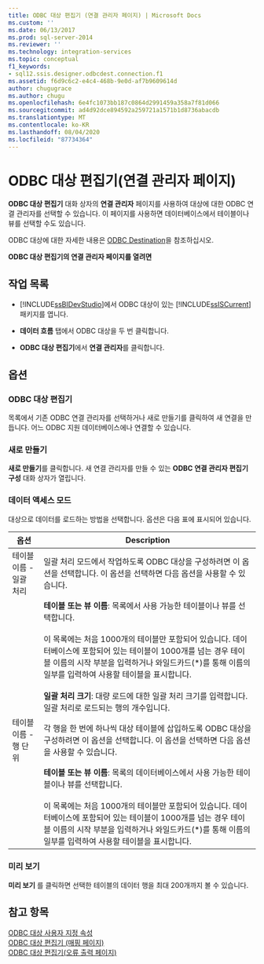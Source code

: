 ```yaml
---
title: ODBC 대상 편집기 (연결 관리자 페이지) | Microsoft Docs
ms.custom: ''
ms.date: 06/13/2017
ms.prod: sql-server-2014
ms.reviewer: ''
ms.technology: integration-services
ms.topic: conceptual
f1_keywords:
- sql12.ssis.designer.odbcdest.connection.f1
ms.assetid: f6d9c6c2-e4c4-468b-9e0d-af7b9609614d
author: chugugrace
ms.author: chugu
ms.openlocfilehash: 6e4fc1073bb187c0864d2991459a358a7f81d066
ms.sourcegitcommit: ad4d92dce894592a259721a1571b1d8736abacdb
ms.translationtype: MT
ms.contentlocale: ko-KR
ms.lasthandoff: 08/04/2020
ms.locfileid: "87734364"
---
```

# <a name="odbc-destination-editor-connection-manager-page"></a>ODBC 대상 편집기(연결 관리자 페이지)
  **ODBC 대상 편집기** 대화 상자의 **연결 관리자** 페이지를 사용하여 대상에 대한 ODBC 연결 관리자를 선택할 수 있습니다. 이 페이지를 사용하면 데이터베이스에서 테이블이나 뷰를 선택할 수도 있습니다.  
  
 ODBC 대상에 대한 자세한 내용은 [ODBC Destination](data-flow/odbc-destination.md)을 참조하십시오.  
  
 **ODBC 대상 편집기의 연결 관리자 페이지를 열려면**  
  
## <a name="task-list"></a>작업 목록  
  
-   [!INCLUDE[ssBIDevStudio](../includes/ssbidevstudio-md.md)]에서 ODBC 대상이 있는 [!INCLUDE[ssISCurrent](../includes/ssiscurrent-md.md)] 패키지를 엽니다.  
  
-   **데이터 흐름** 탭에서 ODBC 대상을 두 번 클릭합니다.  
  
-   **ODBC 대상 편집기**에서 **연결 관리자**를 클릭합니다.  
  
## <a name="options"></a>옵션  
  
### <a name="connection-manager"></a>ODBC 대상 편집기  
 목록에서 기존 ODBC 연결 관리자를 선택하거나 새로 만들기를 클릭하여 새 연결을 만듭니다. 어느 ODBC 지원 데이터베이스에나 연결할 수 있습니다.  
  
### <a name="new"></a>새로 만들기  
 **새로 만들기**를 클릭합니다. 새 연결 관리자를 만들 수 있는 **ODBC 연결 관리자 편집기 구성** 대화 상자가 열립니다.  
  
### <a name="data-access-mode"></a>데이터 액세스 모드  
 대상으로 데이터를 로드하는 방법을 선택합니다. 옵션은 다음 표에 표시되어 있습니다.  
  
|옵션|Description|  
|------------|-----------------|  
|테이블 이름 - 일괄 처리|일괄 처리 모드에서 작업하도록 ODBC 대상을 구성하려면 이 옵션을 선택합니다. 이 옵션을 선택하면 다음 옵션을 사용할 수 있습니다.|  
||**테이블 또는 뷰 이름**: 목록에서 사용 가능한 테이블이나 뷰를 선택합니다.<br /><br /> 이 목록에는 처음 1000개의 테이블만 포함되어 있습니다. 데이터베이스에 포함되어 있는 테이블이 1000개를 넘는 경우 테이블 이름의 시작 부분을 입력하거나 와일드카드(\*)를 통해 이름의 일부를 입력하여 사용할 테이블을 표시합니다.<br /><br /> **일괄 처리 크기**: 대량 로드에 대한 일괄 처리 크기를 입력합니다. 일괄 처리로 로드되는 행의 개수입니다.|  
|테이블 이름 - 행 단위|각 행을 한 번에 하나씩 대상 테이블에 삽입하도록 ODBC 대상을 구성하려면 이 옵션을 선택합니다. 이 옵션을 선택하면 다음 옵션을 사용할 수 있습니다.|  
||**테이블 또는 뷰 이름**: 목록의 데이터베이스에서 사용 가능한 테이블이나 뷰를 선택합니다.<br /><br /> 이 목록에는 처음 1000개의 테이블만 포함되어 있습니다. 데이터베이스에 포함되어 있는 테이블이 1000개를 넘는 경우 테이블 이름의 시작 부분을 입력하거나 와일드카드(*)를 통해 이름의 일부를 입력하여 사용할 테이블을 표시합니다.|  
  
### <a name="preview"></a>미리 보기  
 **미리 보기** 를 클릭하면 선택한 테이블의 데이터 행을 최대 200개까지 볼 수 있습니다.  
  
## <a name="see-also"></a>참고 항목  
 [ODBC 대상 사용자 지정 속성](data-flow/odbc-destination-custom-properties.md)   
 [ODBC 대상 편집기 &#40;매핑 페이지&#41;](../../2014/integration-services/odbc-destination-editor-mappings-page.md)   
 [ODBC 대상 편집기&#40;오류 출력 페이지&#41;](../../2014/integration-services/odbc-destination-editor-error-output-page.md)  
  
  
